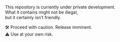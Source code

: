 
This repository is currently under private development.<br/>
What it contains might not be illegal,<br/>
but it certainly isn't friendly.<br/>

🛠️ Proceed with caution. Release imminent.<br/>
⚠️ Use at your own risk.<br/>

